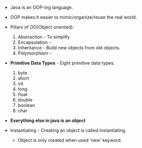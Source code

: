 * Java is an OOP-ing language.
* OOP makes it easier to mimic/organize/reuse the real world.
* Pillars of OO(Object oriented):
    1. Abstraction - To simplify 
    2. Encapsulation - 
    3. Inheritance - Build new objects from old objects.
    4. Polymorphism - 
* **Primitive Data Types** - Eight primitive data types.
    1. byte
    2. short
    3. int
    4. long
    5. float
    6. double
    7. boolean
    8. char
* **Everything else in java is an object**

* Instantiating - Creating an object is called instantiating.
    * Object is only created when used 'new' keyword.